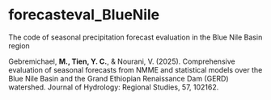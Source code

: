 # forecasteval_BlueNile
The code of seasonal precipitation forecast evaluation in the Blue Nile Basin region

Gebremichael, **M., Tien, Y. C.**, & Nourani, V. (2025). Comprehensive evaluation of seasonal forecasts from NMME and statistical models over the Blue Nile Basin and the Grand Ethiopian Renaissance Dam (GERD) watershed. Journal of Hydrology: Regional Studies, 57, 102162.
